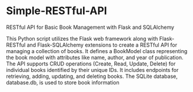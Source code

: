 # Simple-RESTful-API
RESTful API for Basic Book Management with Flask and SQLAlchemy

This Python script utilizes the Flask web framework along with Flask-RESTful and Flask-SQLAlchemy extensions to create a RESTful API for managing a collection of books. 
It defines a BookModel class representing the book model with attributes like name, author, and year of publication. 
The API supports CRUD operations (Create, Read, Update, Delete) for individual books identified by their unique IDs. It includes endpoints for retrieving, adding, updating, and deleting books. The SQLite database, database.db, is used to store book information
